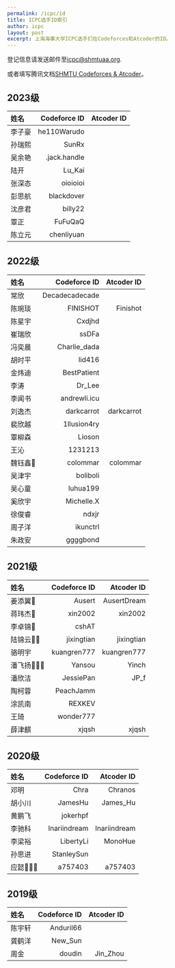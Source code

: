 ```yaml
---
permalink: /icpc/id
title: ICPC选手ID索引
author: icpc
layout: post
excerpt: 上海海事大学ICPC选手们在Codeforces和Atcoder的ID。
---
```


登记信息请发送邮件至[icpc@shmtuaa.org](mailto:icpc@shmtuaa.org).

或者填写腾讯文档[SHMTU Codeforces & Atcoder](https://docs.qq.com/sheet/DUlBLV295UHJ6Zkhq?tab=BB08J2)。

## 2023级

| 姓名  | Codeforce ID | Atcoder ID |
|:----|-------------:|-----------:|
| 李子豪 |  he110Warudo |            |
| 孙瑞熙 |        SunRx |            |
| 吴余艳 | .jack.handle |            |
| 陆开  |       Lu_Kai |            |
| 张深态 |     oioioioi |            |
| 彭思航 |   blackdover |            |
| 沈彦君 |      billy22 |            |
| 覃正  |      FuFuQaQ |            |
| 陈立元 |   chenliyuan |            |

## 2022级

| 姓名    |   Codeforce ID | Atcoder ID |
|:------|---------------:|-----------:|
| 常欣    | Decadecadecade |            |
| 陈琬琰   |       FINISHOT |   Finishot |
| 陈星宇   |         Cxdjhd |            |
| 崔瑞欣   |          ssDFa |            |
| 冯奕晨   |   Charlie_dada |            |
| 胡时平   |         lid416 |            |
| 金炜迪   |    BestPatient |            |
| 李涛    |         Dr_Lee |            |
| 李闻书   |   andrewli.icu |            |
| 刘逸杰   |     darkcarrot | darkcarrot |
| 裴欣越   |    1llusion4ry |            |
| 覃柳森   |         Lioson |            |
| 王沁    |        1231213 |            |
| 魏钰鑫🥉 |       colommar |   colommar |
| 吴津宇   |       boliboli |            |
| 吴心童   |       luhua199 |            |
| 奚欣宇   |     Michelle.X |            |
| 徐俊睿   |          ndxjr |            |
| 周子洋   |       ikunctrl |            |
| 朱政安   |       ggggbond |            |

## 2021级

| 姓名        | Codeforce ID |  Atcoder ID |
|:----------|-------------:|------------:|
| 姜添翼🥉     |       Ausert | AusertDream |
| 蒋玮杰🥉     |      xin2002 |     xin2002 |
| 李卓锦🥈     |        cshAT |             |
| 陆锦云🥈🥈   |   jixingtian |  jixingtian |
| 骆明宇       |  kuangren777 | kuangren777 |
| 潘飞扬🥈🥈🥈 |       Yansou |       Yinch |
| 潘欣洁       |    JessiePan |        JP_f |
| 陶柯蓉       |    PeachJamm |             |
| 涂凯南       |       REXKEV |             |
| 王琦	       |    wonder777 |             |
| 薛津麒       |        xjqsh |       xjqsh |

## 2020级

| 姓名        | Codeforce ID |   Atcoder ID |
|:----------|-------------:|-------------:|
| 邓明	       |         Chra |      Chranos |
| 胡小川       |      JamesHu |     James_Hu |
| 黄鹏飞       |     jokerhpf |              |
| 李驰科       | Inariindream | Inariindream |
| 李梁裕       |    LibertyLi |      MonoHue |
| 孙思进       |   StanleySun |              |
| 应懿🥈🥈🥈	 |      a757403 |      a757403 |

## 2019级

| 姓名  | Codeforce ID | Atcoder ID |
|:----|-------------:|-----------:|
| 陈宇轩 |    Anduril66 |            |
| 龚鹤洋 |      New_Sun |            |
| 周金	 |       doudin |   Jin_Zhou |
